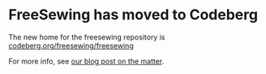 # FreeSewing has moved to Codeberg

The new home for the freesewing repository is [codeberg.org/freesewing/freesewing](https://codeberg.org/freesewing/freesewing)

For more info, see [our blog post on the matter](https://freesewing.eu/blog/us-and-eu).
